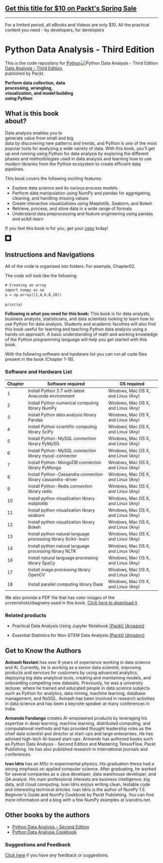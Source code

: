 ## [Get this title for $10 on Packt's Spring Sale](https://www.packt.com/B12957?utm_source=github&utm_medium=packt-github-repo&utm_campaign=spring_10_dollar_2022)
-----
For a limited period, all eBooks and Videos are only $10. All the practical content you need \- by developers, for developers

# Python Data Analysis - Third Edition

<a href="https://www.packtpub.com/product/python-data-analysis-third-edition/9781789955248"><img src="https://static.packt-cdn.com/products/9781789955248/cover/smaller" alt="Python Data Analysis - Third Edition" height="256px" align="right"></a>

This is the code repository for [Python Data Analysis - Third Edition](https://www.packtpub.com/product/python-data-analysis-third-edition/9781789955248), published by Packt.

**Perform data collection, data processing, wrangling, visualization, and model building using Python**

## What is this book about?
Data analysis enables you to generate value from small and big data by discovering new patterns and trends, and Python is one of the most popular tools for analyzing a wide variety of data. With this book, you’ll get up and running using Python for data analysis by exploring the different phases and methodologies used in data analysis and learning how to use modern libraries from the Python ecosystem to create efficient data pipelines.

This book covers the following exciting features: 
* Explore data science and its various process models
* Perform data manipulation using NumPy and pandas for aggregating, cleaning, and handling missing values
* Create interactive visualizations using Matplotlib, Seaborn, and Bokeh
* Retrieve, process, and store data in a wide range of formats
* Understand data preprocessing and feature engineering using pandas and scikit-learn

If you feel this book is for you, get your [copy](https://www.amazon.com/dp/1789955246) today!

<a href="https://www.packtpub.com/?utm_source=github&utm_medium=banner&utm_campaign=GitHubBanner"><img src="https://raw.githubusercontent.com/PacktPublishing/GitHub/master/GitHub.png" 
alt="https://www.packtpub.com/" border="5" /></a>


## Instructions and Navigations
All of the code is organized into folders. For example, Chapter02.

The code will look like the following:
```
# Creating an array
import numpy as np
a = np.array([2,4,6,8,10])

print(a)
```

**Following is what you need for this book:**
This book is for data analysts, business analysts, statisticians, and data scientists looking to learn how to use Python for data analysis. Students and academic faculties will also find this book useful for learning and teaching Python data analysis using a hands-on approach. A basic understanding of math and working knowledge of the Python programming language will help you get started with this book.

With the following software and hardware list you can run all code files present in the book (Chapter 1-18).

### Software and Hardware List

| Chapter  | Software required                   | OS required                        |
| -------- | ------------------------------------| -----------------------------------|
| 1        | Install Python 3.7 with latest Anaconda environment                   | Windows, Mac OS X, and Linux (Any) |
| 2        | Install  Python numerical computing library NumPy            | Windows, Mac OS X, and Linux (Any) |
| 3        |Install  Python data analysis library Pandas             | Windows, Mac OS X, and Linux (Any) |
| 4        | Install  Python  scientific computing  library SciPy            | Windows, Mac OS X, and Linux (Any) |
| 5        | Install  Python-MySQL connection library PyMySQ           | Windows, Mac OS X, and Linux (Any) |
| 6        | Install  Python-MySQL connection library mysql-connector           | Windows, Mac OS X, and Linux (Any) |
| 7        |Install  Python-MongoDB connection library PyMongo          | Windows, Mac OS X, and Linux (Any) |
| 8        | Install  Python-Cassandra connection library cassandra-driver            | Windows, Mac OS X, and Linux (Any) |
| 9        |Install  Python-Redis connection library redis           | Windows, Mac OS X, and Linux (Any) |
| 10        | Install  python visualization library matplotlib           | Windows, Mac OS X, and Linux (Any) |
| 11        | Install  python visualization library seaborn           | Windows, Mac OS X, and Linux (Any) |
| 12        | Install  python visualization library Bokeh            | Windows, Mac OS X, and Linux (Any) |
| 13        | Install python natural language processing library Scikit-learn             | Windows, Mac OS X, and Linux (Any) |
| 14        |Install python natural language processing library NLTK            | Windows, Mac OS X, and Linux (Any) |
| 16       | Install natural language processing library SpaCy             | Windows, Mac OS X, and Linux (Any) |
| 17       | Install image processing library OpenCV           | Windows, Mac OS X, and Linux (Any) |
| 18        | Install parallel computing library Dask        | Windows, Mac OS X, and Linux (Any) |


We also provide a PDF file that has color images of the screenshots/diagrams used in this book. [Click here to download it](https://static.packt-cdn.com/downloads/9781789955248_ColorImages.pdf).


### Related products <Other books you may enjoy>
* Practical Data Analysis Using Jupyter Notebook [[Packt]](https://www.packtpub.com/product/practical-data-analysis-using-jupyter-notebook/9781838826031) [[Amazon]](https://www.amazon.com/dp/1838826033)

* Essential Statistics for Non-STEM Data Analysts [[Packt]](https://www.packtpub.com/product/essential-statistics-for-non-stem-data-analysts/9781838984847) [[Amazon]](https://www.amazon.com/dp/1838984844)

## Get to Know the Authors
**Avinash Navlani**
has over 8 years of experience working in data science and AI. Currently, he is working as a senior data scientist, improving products and services for customers by using advanced analytics, deploying big data analytical tools, creating and maintaining models, and onboarding compelling new datasets. Previously, he was a university lecturer, where he trained and educated people in data science subjects such as Python for analytics, data mining, machine learning, database management, and NoSQL. Avinash has been involved in research activities in data science and has been a keynote speaker at many conferences in India.

**Armando Fandango**
creates AI-empowered products by leveraging his expertise in deep learning, machine learning, distributed computing, and computational methods and has provided thought leadership roles as the chief data scientist and director at start-ups and large enterprises. He has advised high-tech AI-based start-ups. Armando has authored books such as Python Data Analysis - Second Edition and Mastering TensorFlow, Packt Publishing. He has also published research in international journals and conferences.

**Ivan Idris**
has an MSc in experimental physics. His graduation thesis had a strong emphasis on applied computer science. After graduating, he worked for several companies as a Java developer, data warehouse developer, and QA analyst. His main professional interests are business intelligence, big data, and cloud computing. Ivan Idris enjoys writing clean, testable code and interesting technical articles. Ivan Idris is the author of NumPy 1.5. Beginner's Guide and NumPy Cookbook by Packt Publishing. You can find more information and a blog with a few NumPy examples at ivanidris.net.


## Other books by the authors
* [Python Data Analysis - Second Edition](https://www.packtpub.com/product/python-data-analysis-second-edition/9781787127487)
* [Python Data Analysis Cookbook](https://www.packtpub.com/product/python-data-analysis-cookbook/9781785282287)

### Suggestions and Feedback
[Click here](https://docs.google.com/forms/d/e/1FAIpQLSdy7dATC6QmEL81FIUuymZ0Wy9vH1jHkvpY57OiMeKGqib_Ow/viewform) if you have any feedback or suggestions.

